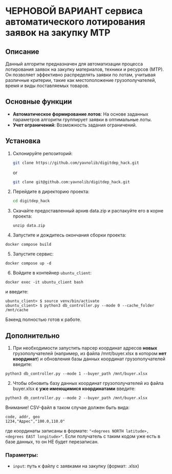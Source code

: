 # **ЧЕРНОВОЙ ВАРИАНТ** сервиса автоматического лотирования заявок на закупку МТР

## Описание

Данный алгоритм предназначен для автоматизации процесса лотирования заявок на закупку материалов, техники и ресурсов (МТР). Он позволяет эффективно распределять заявки по лотам, учитывая различные критерии, такие как местоположение грузополучателей, время и виды поставляемых товаров.

## Основные функции

- **Автоматическое формирование лотов**: На основе заданных параметров алгоритм группирует заявки в оптимальные лоты.
- **Учет ограничений**: Возможность задания ограничений.

## Установка

1. Склонируйте репозиторий:
   ```bash
   git clone https://github.com/yavnolib/digitdep_hack.git
   ```
   or
   ```bash
   git clone git@github.com:yavnolib/digitdep_hack.git
   ```
2. Перейдите в директорию проекта:
   ```bash
   cd digitdep_hack
   ```
3. Скачайте предоставленный архив data.zip и распакуйте его в корне проекта:
   ```
   unzip data.zip
   ```
4. Запустите и дождитесь окончания сборки проекта:
```
docker compose build
```
5. Запустите сервис:
```
docker compose up -d
```
6. Войдите в контейнер `ubuntu_client`:
```
docker exec -it ubuntu_client bash
```
и введите:
```
ubuntu_client> $ source venv/bin/activate
ubuntu_client> $ python3 db_controller.py --mode 0 --cache_folder /mnt/cache
```
Бэкенд полностью готов к работе.

## Дополнительно

1. При необходимости запустить парсер координат адресов **новых** грузополучателей (например, из файла /mnt/buyer.xlsx в котором **нет координат**) и обновления базы данных координат грузополучателей введите:
```
python3 db_controller.py --mode 1 --buyer_path /mnt/buyer.xlsx
```

2. Чтобы обновить базу данных координат грузополучателей из файла buyer.xlsx **с уже имеющимися координатами** введите:
```
python3 db_controller.py --mode 2 --buyer_path /mnt/buyer.xlsx
```
Внимание! CSV-файл в таком случае должен быть вида:
```
code, addr, geo
1234,"Адрес","100.0,110.0"
```
где координаты записаны в формате: `"<degrees NORTH latitude>,<degrees EAST longitude>"`. Если получатель с таким кодом уже есть в базе данных, то он НЕ будет перезаписан.

### Параметры:
- `input`: путь к файлу с заявками на закупку (формат: .xlsx)
